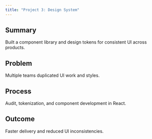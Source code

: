 ```yaml
---
title: "Project 3: Design System"
---
```


## Summary

Built a component library and design tokens for consistent UI across products.

## Problem

Multiple teams duplicated UI work and styles.

## Process

Audit, tokenization, and component development in React.

## Outcome

Faster delivery and reduced UI inconsistencies.
